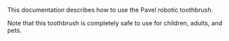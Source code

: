 This documentation describes how to use the Pavel robotic toothbrush.

Note that this toothbrush is completely safe to use for children, adults, and pets.
